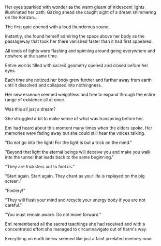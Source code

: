 Her eyes sparkled with wonder as the warm gleam of iridescent lights illuminated her path. Gazing ahead she caught sight of a dream shimmering on the horizon...

The first gate opened with a loud thunderous sound.

Instantly, she found herself admiring the space above her body as the passageway that took her there vanished faster than it  had first appeared.

All kinds of lights were flashing and spinning around going everywhere and nowhere at the same time.

Entire worlds filled with sacred geometry opened and closed before her eyes. 

Each time she noticed her body grew further and further away from earth until it dissolved and collapsed into nothingness.

Her new essence seemed weightless and free to expand through the entire range of existence all at once.

Was this all just a dream?

She struggled a bit to make sense of what was transpiring before her. 

Emi had heard about this moment many times when the elders spoke. Her memories were fading away but she could still hear the voices talking.

"Do not go into the light! For the light is but a trick on the mind."

"Beyond that light the eternal beings will deceive you and make you walk into the tunnel that leads back to the same beginning."

"They are tricksters out to fool us."

"Start again. Start again. They chant as your life is replayed on the big screen."

"Foolery!"

"They will flush your mind and recycle your energy body if you are not careful."

"You must remain aware. Do not move forward."

Emi remembered all the sacred teachings she had received and with a concentrated effort she managed to circumnavigate out of harm's way.

Everything on earth below seemed like just a faint pixelated memory now.
